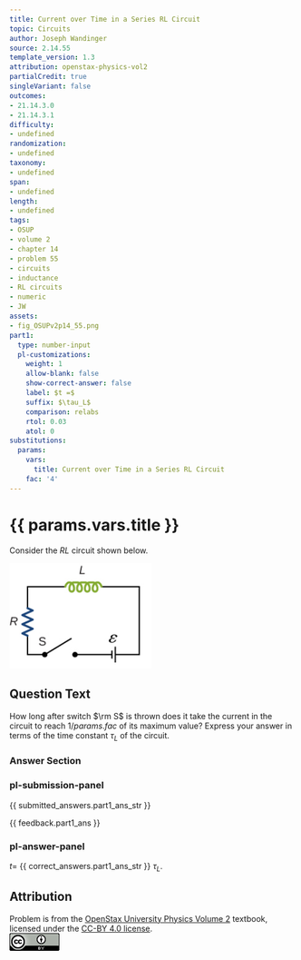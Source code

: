 ```yaml
---
title: Current over Time in a Series RL Circuit
topic: Circuits
author: Joseph Wandinger
source: 2.14.55
template_version: 1.3
attribution: openstax-physics-vol2
partialCredit: true
singleVariant: false
outcomes:
- 21.14.3.0
- 21.14.3.1
difficulty:
- undefined
randomization:
- undefined
taxonomy:
- undefined
span:
- undefined
length:
- undefined
tags:
- OSUP
- volume 2
- chapter 14
- problem 55
- circuits
- inductance
- RL circuits
- numeric
- JW
assets:
- fig_OSUPv2p14_55.png
part1:
  type: number-input
  pl-customizations:
    weight: 1
    allow-blank: false
    show-correct-answer: false
    label: $t =$
    suffix: $\tau_L$
    comparison: relabs
    rtol: 0.03
    atol: 0
substitutions:
  params:
    vars:
      title: Current over Time in a Series RL Circuit
    fac: '4'
---
```

# {{ params.vars.title }}
Consider the $RL$ circuit shown below.

<img src="fig_OSUPv2p14_55.png" width=250>

## Question Text

How long after switch $\rm S$ is thrown does it take the current in the circuit to reach $1/{{ params.fac }}$ of its maximum value?
Express your answer in terms of the time constant $\tau_L$ of the circuit.

### Answer Section

### pl-submission-panel

{{ submitted_answers.part1_ans_str }}

{{ feedback.part1_ans }}

### pl-answer-panel

$t =$ {{ correct_answers.part1_ans_str }} $\tau_L$.

## Attribution

Problem is from the [OpenStax University Physics Volume 2](https://openstax.org/details/books/university-physics-volume-2) textbook, licensed under the [CC-BY 4.0 license](https://creativecommons.org/licenses/by/4.0/).<br>![Image representing the Creative Commons 4.0 BY license.](https://raw.githubusercontent.com/firasm/bits/master/by.png)